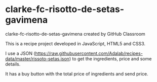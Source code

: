 # clarke-fc-risotto-de-setas-gavimena
clarke-fc-risotto-de-setas-gavimena created by GitHub Classroom

This is a recipe project developed in JavaScript, HTML5 and CSS3.

I use a JSON (https://raw.githubusercontent.com/Adalab/recipes-data/master/rissoto-setas.json) to get the ingredients, price and some details.

It has a buy button with the total price of ingredients and send price.

